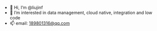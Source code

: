 - 👋 Hi, I’m @liujinf
- 👀 I’m interested in data management, cloud native, integration and low code
- 📫 email: 189801316@qq.com

<!---
liujinf/liujinf is a ✨ special ✨ repository because its `README.md` (this file) appears on your GitHub profile.
You can click the Preview link to take a look at your changes.
--->
